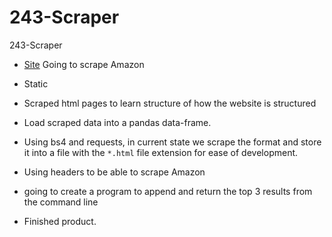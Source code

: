 # 243-Scraper
243-Scraper

- [Site](https://realpython.github.io/fake-jobs/) Going to scrape Amazon
- Static
- Scraped html pages to learn structure of how the website is structured
- Load scraped data into a pandas data-frame.

- Using bs4 and requests, in current state we scrape the format and store it into a file with the `*.html` file extension for ease of development.

- Using headers to be able to scrape Amazon
- going to create a program to append and return the top 3 results from the command line

- Finished product.